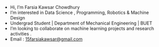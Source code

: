 - Hi, I’m Farsia Kawsar Chowdhury 
- I’m interested in Data Science , Programming, Robotics & Machine Design 
- Undergrad Student | Department of Mechanical Engineering | BUET  
- I’m looking to collaborate on machine learning projects and research activities .  
- Email : 15farsiakawsar@gmail.com


<!---
Farsia/Farsia is a ✨ special ✨ repository because its `README.md` (this file) appears on your GitHub profile.
You can click the Preview link to take a look at your changes.
--->
